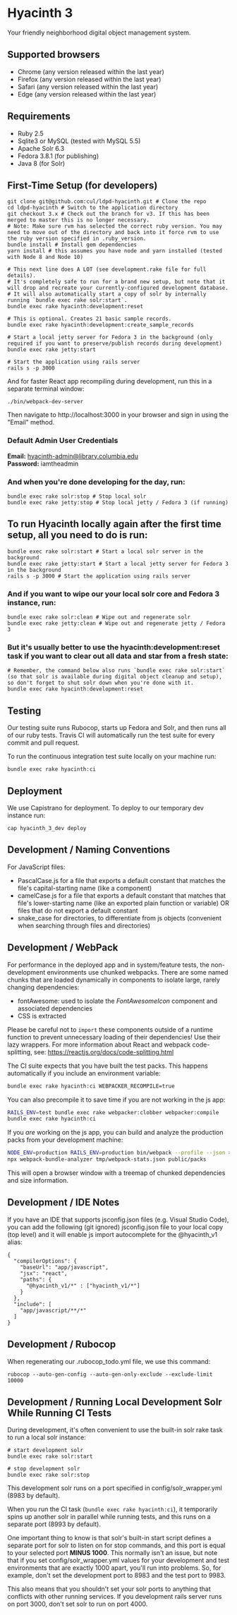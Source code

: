 # Hyacinth 3

Your friendly neighborhood digital object management system.

## Supported browsers

- Chrome (any version released within the last year)
- Firefox (any version released within the last year)
- Safari (any version released within the last year)
- Edge (any version released within the last year)

## Requirements

- Ruby 2.5
- Sqlite3 or MySQL (tested with MySQL 5.5)
- Apache Solr 6.3
- Fedora 3.8.1 (for publishing)
- Java 8 (for Solr)

## First-Time Setup (for developers)

```
git clone git@github.com:cul/ldpd-hyacinth.git # Clone the repo
cd ldpd-hyacinth # Switch to the application directory
git checkout 3.x # Check out the branch for v3. If this has been merged to master this is no longer necessary.
# Note: Make sure rvm has selected the correct ruby version. You may need to move out of the directory and back into it force rvm to use the ruby version specified in .ruby_version.
bundle install # Install gem dependencies
yarn install # this assumes you have node and yarn installed (tested with Node 8 and Node 10)

# This next line does A LOT (see development.rake file for full details).
# It's completely safe to run for a brand new setup, but note that it will drop and recreate your currently-configured development database.
# It will also automatically start a copy of solr by internally running `bundle exec rake solr:start`.
bundle exec rake hyacinth:development:reset

# This is optional. Creates 21 basic sample records.
bundle exec rake hyacinth:development:create_sample_records

# Start a local jetty server for Fedora 3 in the background (only required if you want to preserve/publish records during development)
bundle exec rake jetty:start

# Start the application using rails server
rails s -p 3000
```
And for faster React app recompiling during development, run this in a separate terminal window:

```
./bin/webpack-dev-server
```

Then navigate to http://localhost:3000 in your browser and sign in using the "Email" method.

### Default Admin User Credentials

**Email:** hyacinth-admin@library.columbia.edu<br/>
**Password:** iamtheadmin

### And when you're done developing for the day, run:

```
bundle exec rake solr:stop # Stop local solr
bundle exec rake jetty:stop # Stop local jetty / Fedora 3 (if running)
```

## To run Hyacinth locally again after the first time setup, all you need to do is run:

```
bundle exec rake solr:start # Start a local solr server in the background
bundle exec rake jetty:start # Start a local jetty server for Fedora 3 in the background
rails s -p 3000 # Start the application using rails server
```

### And if you want to wipe our your local solr core and Fedora 3 instance, run:

```
bundle exec rake solr:clean # Wipe out and regenerate solr
bundle exec rake jetty:clean # Wipe out and regenerate jetty / Fedora 3
```

### But it's usually better to use the hyacinth:development:reset task if you want to clear out all data and star from a fresh state:

```
# Remember, the command below also runs `bundle exec rake solr:start` (so that solr is available during digital object cleanup and setup), so don't forget to shut solr down when you're done with it.
bundle exec rake hyacinth:development:reset
```

## Testing
Our testing suite runs Rubocop, starts up Fedora and Solr, and then runs all of our ruby tests. Travis CI will automatically run the test suite for every commit and pull request.

To run the continuous integration test suite locally on your machine run:
```
bundle exec rake hyacinth:ci
```

## Deployment
We use Capistrano for deployment. To deploy to our temporary dev instance run:
```
cap hyacinth_3_dev deploy
```

## Development / Naming Conventions

For JavaScript files:
- PascalCase.js for a file that exports a default constant that matches the file's capital-starting name (like a component)
- camelCase.js for a file that exports a default constant that matches that file's lower-starting name (like an exported plain function or variable) OR files that do not export a default constant
- snake_case for directories, to differentiate from js objects (convenient when searching through files and directories)

## Development / WebPack

For performance in the deployed app and in system/feature tests, the non-development environments use chunked webpacks. There are some named chunks that are loaded dynamically in components to isolate large, rarely changing dependencies:
- fontAwesome: used to isolate the *FontAwesomeIcon* component and associated dependencies
- CSS is extracted

Please be careful not to `import` these components outside of a runtime function to prevent unnecessary loading of their dependencies! Use their lazy wrappers. For more information about React and webpack code-splitting, see: https://reactjs.org/docs/code-splitting.html

The CI suite expects that you have built the test packs. This happens automatically if you include an environment variable:

```bash
bundle exec rake hyacinth:ci WEBPACKER_RECOMPILE=true
```

You can also precompile it to save time if you are not working in the js app:
```bash
RAILS_ENV=test bundle exec rake webpacker:clobber webpacker:compile
bundle exec rake hyacinth:ci
```

If you *are* working on the js app, you can build and analyze the production packs from your development machine:
```bash
NODE_ENV=production RAILS_ENV=production bin/webpack --profile --json > tmp/webpack-stats.json
npx webpack-bundle-analyzer tmp/webpack-stats.json public/packs
```
This will open a browser window with a treemap of chunked dependencies and size information.

## Development / IDE Notes

If you have an IDE that supports jsconfig.json files (e.g. Visual Studio Code), you can add the following (git ignored) jsconfig.json file to your local copy (top level) and it will enable js import autocomplete for the @hyacinth_v1 alias:

```
{
  "compilerOptions": {
    "baseUrl": "app/javascript",
    "jsx": "react",
    "paths": {
      "@hyacinth_v1/*" : ["hyacinth_v1/*"]
    }
  },
  "include": [
    "app/javascript/**/*"
  ]
}
```

## Development / Rubocop

When regenerating our .rubocop_todo.yml file, we use this command:
```
rubocop --auto-gen-config --auto-gen-only-exclude --exclude-limit 10000
```

## Development / Running Local Development Solr While Running CI Tests
During development, it's often convenient to use the built-in solr rake task to run a local solr instance:
```
# start development solr
bundle exec rake solr:start

# stop development solr
bundle exec rake solr:stop
```

This development solr runs on a port specified in config/solr_wrapper.yml (8983 by default).

When you run the CI task (`bundle exec rake hyacinth:ci`), it temporarily spins up another solr in parallel while running tests, and this runs on a separate port (8993 by default).

One important thing to know is that solr's built-in start script defines a separate port for solr to listen on for stop commands, and this port is equal to your selected port **MINUS 1000**.  This normally isn't an issue, but note that if you set config/solr_wrapper.yml values for your development and test environments that are exactly 1000 apart, you'll run into problems.  So, for example, don't set the development port to 8983 and the test port to 9983.

This also means that you shouldn't set your solr ports to anything that conflicts with other running services.  If you development rails server runs on port 3000, don't set solr to run on port 4000.
